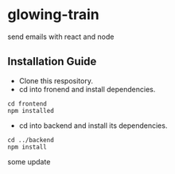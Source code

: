 # glowing-train

send emails with react and node

## Installation Guide

- Clone this respository.
- cd into fronend and install dependencies.

```terminal
cd frontend
npm installed
```

- cd into backend and install its dependencies.

```terminal
cd ../backend
npm install
```

some update
